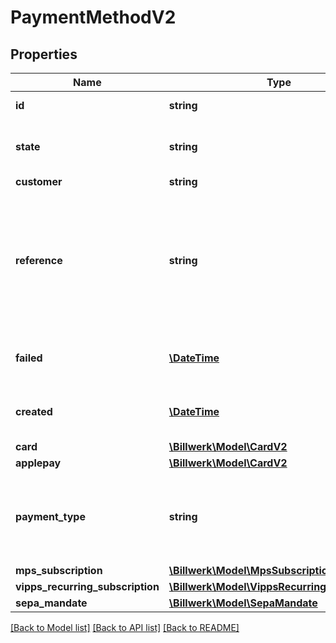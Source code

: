 # PaymentMethodV2

## Properties
Name | Type | Description | Notes
------------ | ------------- | ------------- | -------------
**id** | **string** | Unique id for payment method | 
**state** | **string** | State of the payment method: &#x60;active&#x60;, &#x60;inactivated&#x60;, &#x60;failed&#x60;, &#x60;pending&#x60; or &#x60;deleted&#x60; | 
**customer** | **string** | Customer by handle | 
**reference** | **string** | Optional reference provided when creating the payment method. For payment methods created with Reepay Checkout the reference will correspond to the session id for the Checkout session that created the payment method. | [optional] 
**failed** | [**\DateTime**](\DateTime.md) | Date when the payment method failed. In ISO-8601 extended offset date-time format. | [optional] 
**created** | [**\DateTime**](\DateTime.md) | Date when the payment method was created. In ISO-8601 extended offset date-time format. | 
**card** | [**\Billwerk\Model\CardV2**](CardV2.md) |  | [optional] 
**applepay** | [**\Billwerk\Model\CardV2**](CardV2.md) |  | [optional] 
**payment_type** | **string** | Payment type for saved payment method, either: &#x60;card&#x60;, &#x60;emv_token&#x60;, &#x60;vipps_recurring&#x60;, &#x60;applepay&#x60;, &#x60;mobilepay_subscriptions&#x60; or &#x60;sepa&#x60; | 
**mps_subscription** | [**\Billwerk\Model\MpsSubscriptionV2**](MpsSubscriptionV2.md) |  | [optional] 
**vipps_recurring_subscription** | [**\Billwerk\Model\VippsRecurringSubscription**](VippsRecurringSubscription.md) |  | [optional] 
**sepa_mandate** | [**\Billwerk\Model\SepaMandate**](SepaMandate.md) |  | [optional] 

[[Back to Model list]](../../README.md#documentation-for-models) [[Back to API list]](../../README.md#documentation-for-api-endpoints) [[Back to README]](../../README.md)

